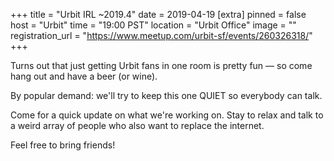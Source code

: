 
+++
title = "Urbit IRL ~2019.4"
date = 2019-04-19
[extra]
pinned = false
host = "Urbit"
time = "19:00 PST"
location = "Urbit Office"
image = ""
registration_url = "https://www.meetup.com/urbit-sf/events/260326318/"
+++

Turns out that just getting Urbit fans in one room is pretty fun — so come hang out and have a beer (or wine).

By popular demand: we'll try to keep this one QUIET so everybody can talk.

Come for a quick update on what we're working on. Stay to relax and talk to a weird array of people who also want to replace the internet.

Feel free to bring friends! 
